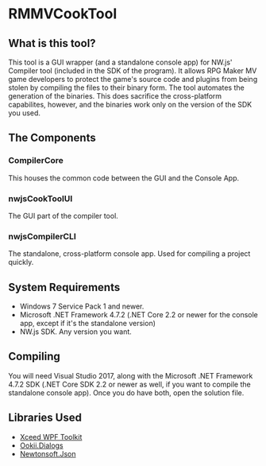 # RMMVCookTool

## What is this tool?
This tool is a GUI wrapper (and a standalone console app) for NW.js' Compiler tool (included in the SDK of the program). It allows RPG Maker MV game developers to protect the game's source code and plugins from being stolen by compiling the files to their binary form. The tool automates the generation of the binaries. This does sacrifice the cross-platform capabilites, however, and the binaries work only on the version of the SDK you used.

## The Components

### CompilerCore
This houses the common code between the GUI and the Console App.

### nwjsCookToolUI
The GUI part of the compiler tool.

### nwjsCompilerCLI
The standalone, cross-platform console app. Used for compiling a project quickly.

## System Requirements

- Windows 7 Service Pack 1 and newer.
- Microsoft .NET Framework 4.7.2 (.NET Core 2.2 or newer for the console app, except if it's the standalone version)
- NW.js SDK. Any version you want.

## Compiling

You will need Visual Studio 2017, along with the Microsoft .NET Framework 4.7.2 SDK (.NET Core SDK 2.2 or newer as well, if you want to compile the standalone console app). Once you do have both, open the solution file.

## Libraries Used
- [Xceed WPF Toolkit](https://github.com/xceedsoftware/wpftoolkit)
- [Ookii.Dialogs](http://http://www.ookii.org/Software/Dialogs/)
- [Newtonsoft.Json](https://www.newtonsoft.com/json)
